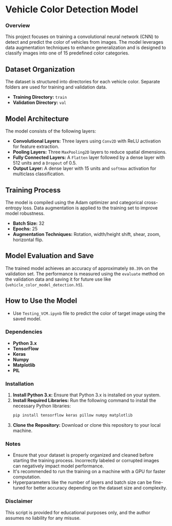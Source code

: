 # Vehicle Color Detection Model

### Overview

This project focuses on training a convolutional neural network (CNN) to detect and predict the color of vehicles from images. The model leverages data augmentation techniques to enhance generalization and is designed to classify images into one of 15 predefined color categories.

## Dataset Organization
The dataset is structured into directories for each vehicle color. Separate folders are used for training and validation data.

- **Training Directory:** `train`
- **Validation Directory:** `val`

## Model Architecture
The model consists of the following layers:
- **Convolutional Layers:** Three layers using `Conv2D` with ReLU activation for feature extraction.
- **Pooling Layers:** Three `MaxPooling2D` layers to reduce spatial dimensions.
- **Fully Connected Layers:** A `Flatten` layer followed by a dense layer with 512 units and a `Dropout` of 0.5.
- **Output Layer:** A dense layer with 15 units and `softmax` activation for multiclass classification.

## Training Process
The model is compiled using the Adam optimizer and categorical cross-entropy loss. Data augmentation is applied to the training set to improve model robustness.

- **Batch Size:** 32
- **Epochs:** 25
- **Augmentation Techniques:** Rotation, width/height shift, shear, zoom, horizontal flip.

## Model Evaluation and Save
The trained model achieves an accuracy of approximately `80.39%` on the validation set. The performance is measured using the `evaluate` method on the validation data and saving it for future use like (`vehicle_color_model_detection.h5`).

## How to Use the Model
-   Use `Testing_VCM.ipynb` file to predict the color of target image using the saved model. 

### Dependencies

- **Python 3.x**
- **TensorFlow**
- **Keras**
- **Numpy**
- **Matplotlib**
- **PIL**


### Installation

1. **Install Python 3.x:** Ensure that Python 3.x is installed on your system.
2. **Install Required Libraries:** Run the following command to install the necessary Python libraries:
    ```bash
    pip install tensorflow keras pillow numpy matplotlib
    ```
3. **Clone the Repository:** Download or clone this repository to your local machine.


### Notes

- Ensure that your dataset is properly organized and cleaned before starting the training process. Incorrectly labeled or corrupted images can negatively impact model performance.
- It's recommended to run the training on a machine with a GPU for faster computation.
- Hyperparameters like the number of layers and batch size can be fine-tuned for better accuracy depending on the dataset size and complexity.


### Disclaimer

This script is provided for educational purposes only, and the author assumes no liability for any misuse.
